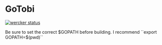 # GoTobi

[![wercker status](https://app.wercker.com/status/712d8ed24acf24011e08a8c9309cfa70/m "wercker status")](https://app.wercker.com/project/bykey/712d8ed24acf24011e08a8c9309cfa70)

Be sure to set the correct $GOPATH before building. I recommend  ``export GOPATH=$(pwd)``
